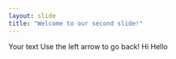 ```yaml
---
layout: slide
title: "Welcome to our second slide!"
---
```

Your text
Use the left arrow to go back!
Hi
Hello

